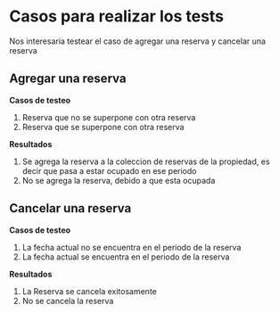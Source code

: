 # Casos para realizar los tests

Nos interesaria testear el caso de agregar una reserva y cancelar una reserva

## Agregar una reserva

**Casos de testeo**
1. Reserva que no se superpone con otra reserva
2. Reserva que se superpone con otra reserva

**Resultados**
1. Se agrega la reserva a la coleccion de reservas de la propiedad, es decir que pasa a estar ocupado en ese periodo
2. No se agrega la reserva, debido a que esta ocupada

## Cancelar una reserva

**Casos de testeo**
1. La fecha actual no se encuentra en el periodo de la reserva
2. La fecha actual se encuentra en el periodo de la reserva

**Resultados**
1. La Reserva se cancela exitosamente
2. No se cancela la reserva